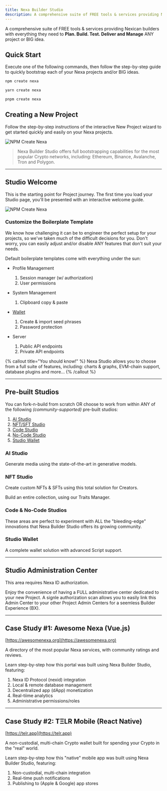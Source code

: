 ```yaml
---
title: Nexa Builder Studio
description: A comprehensive suite of FREE tools & services providing Nexican builders with everything they need to plan, build, test, deliver and manage ANY project or BIG idea.
---
```


A comprehensive suite of FREE tools & services providing Nexican builders with everything they need to __Plan. Build. Test. Deliver and Manage__ ANY project or BIG idea.


## Quick Start

Execute one of the following commands, then follow the step-by-step guide to quickly bootstrap each of your Nexa projects and/or BIG ideas.

```bash
npm create nexa
```

```bash
yarn create nexa
```

```bash
pnpm create nexa
```


## Creating a New Project

Follow the step-by-step instructions of the interactive New Project wizard to get started quickly and easily on your Nexa projects.

![NPM Create Nexa](screenshots/npm-create-nexa.png)

> Nexa Builder Studio offers full bootstrapping capabilities for the most popular Crypto networks, including: Ethereum, Binance, Avalanche, Tron and Polygon.

---

## Studio Welcome

This is the starting point for Project journey. The first time you load your Studio page, you'll be presented with an interactive welcome guide.

![NPM Create Nexa](screenshots/nbs-welcome.png)

### Customize the Boilerplate Template

We know how challenging it can be to engineer the perfect setup for your projects, so we've taken much of the difficult decisions for you. Don't worry, you can easily adjust and/or disable ANY features that don't suit your needs.

Default boilerplate templates come with everything under the sun:

- Profile Management
    1. Session manager (w/ authorization)
    2. User permissions

- System Management
    1. Clipboard copy & paste

- [Wallet](/studio/wallet)
    1. Create & import seed phrases
    2. Password protection

- Server
    1. Public API endpoints
    2. Private API endpoints

{% callout title="You should know!" %}
Nexa Studio allows you to choose from a full suite of features, including: charts & graphs, EVM-chain support, database plugins and more...
{% /callout %}

---

## Pre-built Studios

You can fork-n-build from scratch OR choose to work from within ANY of the following _(community-supported)_ pre-built studios:

1. [AI Studio](https://nexa.studio/ai)
2. [NFT/SFT Studio](https://nexa.studio/nft)
3. [Code Studio](https://nexa.studio/code)
4. [No-Code Studio](https://nexa.studio/nocode)
5. [Studio Wallet](https://nexa.studio/wallet)

### AI Studio

Generate media using the state-of-the-art in generative models.

### NFT Studio

Create custom NFTs & SFTs using this total solution for Creators.

Build an entire collection, using our Traits Manager.

### Code & No-Code Studios

These areas are perfect to experiment with ALL the "bleeding-edge" innovations that Nexa Builder Studio offers its growing community.

### Studio Wallet

A complete wallet solution with advanced Script support.

---

## Studio Administration Center

This area requires Nexa ID authorization.

Enjoy the convenience of having a FULL administrative center dedicated to your new Project. A signle authorization scan allows you to easily link this Admin Center to your other Project Admin Centers for a seemless Builder Experience (BX).

---

## Case Study #1: Awesome Nexa (Vue.js)

[https://awesomenexa.org](https://awesomenexa.org)

A directory of the most popular Nexa services, with community ratings and reviews.

Learn step-by-step how this portal was built using Nexa Builder Studio, featuring:
1. Nexa ID Protocol (nexid) integration
2. Local & remote database management
3. Decentralized app (dApp) monetization
4. Real-tiime analytics
5. Administrative permissions/roles

---

## Case Study #2: TΞLR Mobile (React Native)

[https://telr.app](https://telr.app)

A non-custodial, multi-chain Crypto wallet built for spending your Crypto in the "real" world.

Learn step-by-step how this "native" mobile app was built using Nexa Builder Studio, featuring:
1. Non-custodial, multi-chain integration
2. Real-time push notifications
3. Publishing to (Apple & Google) app stores
